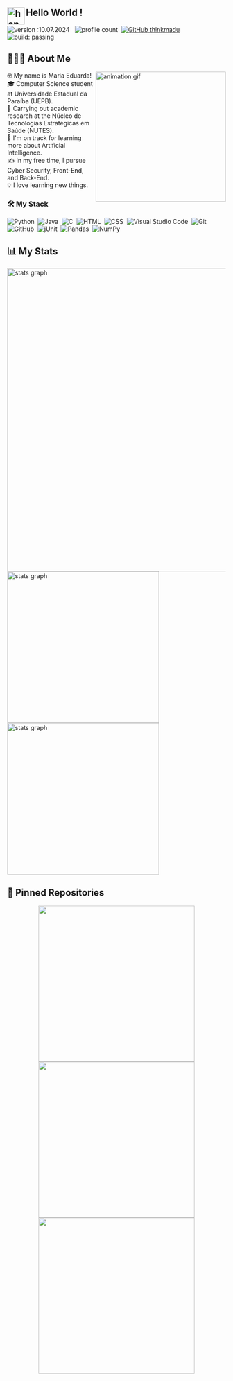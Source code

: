 <div align="left"> 
  
  ## <img alt="handwavegif" src="https://user-images.githubusercontent.com/39513876/112366216-8cfe7400-8cfe-11eb-8116-7d3dbae20e97.gif" width='40' align="left"/> Hello World !
  
  ![version :10.07.2024](https://img.shields.io/badge/version-10.07.2024-informational) &nbsp;
  ![profile count](https://komarev.com/ghpvc/?username=thinkmadu&color=red)&nbsp;
  [![GitHub thinkmadu](https://img.shields.io/github/followers/thinkmadu?label=follow&style=social)](https://github.com/AbhishekSinghDhadwal)&nbsp;
  ![build: passing](https://img.shields.io/badge/build-passing-success)
</div>

## 👨🏻‍💻&nbsp;About Me
<img alt="animation.gif" src="https://github.com/thinkmadu/readmeTEST/blob/main/animation.png" align="right" width="300"/>

🤓&nbsp;My name is Maria Eduarda!\
🎓&nbsp;Computer Science student at Universidade Estadual da Paraíba (UEPB).\
🔭&nbsp;Carrying out academic research at the Núcleo de Tecnologias Estratégicas em Saúde (NUTES).\
🌱&nbsp;I'm on track for learning more about Artificial Intelligence.\
✍️&nbsp;In my free time, I pursue Cyber Security, Front-End, and Back-End.\
💡&nbsp;I love learning new things.

### 🛠&nbsp;My Stack
![Python](https://img.shields.io/badge/-Python-05122A?style=flat&logo=python)&nbsp;
![Java](https://img.shields.io/badge/-Java-05122A?style=flat&logo=Java&logoColor=FFA518)&nbsp;
![C](https://img.shields.io/badge/-C-05122A?style=flat&logo=C&logoColor=A8B9CC)&nbsp;
![HTML](https://img.shields.io/badge/-HTML-05122A?style=flat&logo=HTML5)&nbsp;
![CSS](https://img.shields.io/badge/-CSS-05122A?style=flat&logo=CSS3&logoColor=1572B6)&nbsp;
![Visual Studio Code](https://img.shields.io/badge/-Visual%20Studio%20Code-05122A?style=flat&logo=visual-studio-code&logoColor=007ACC)&nbsp;
![Git](https://img.shields.io/badge/-Git-05122A?style=flat&logo=git)&nbsp;
![GitHub](https://img.shields.io/badge/-GitHub-05122A?style=flat&logo=github)&nbsp;
![jUnit](https://img.shields.io/badge/jUnit%20-%23150458.svg?&style=flat&logo=Java&logoColor=white)&nbsp;
![Pandas](https://img.shields.io/badge/pandas%20-%23150458.svg?&style=flat&logo=pandas&logoColor=white)&nbsp;
![NumPy](https://img.shields.io/badge/numpy%20-%23013243.svg?&style=flat&logo=numpy&logoColor=white)&nbsp;

## 📊&nbsp;My Stats
<div align="left">
  <img src="http://github-profile-summary-cards.vercel.app/api/cards/profile-details?username=thinkmadu&theme=gotham" width=700  alt="stats graph"/>
</div>
<div align="left">
  <img src="http://github-profile-summary-cards.vercel.app/api/cards/repos-per-language?username=thinkmadu&theme=gotham" width=350  alt="stats graph"/>
  <img src="http://github-profile-summary-cards.vercel.app/api/cards/productive-time?username=thinkmadu&theme=gotham&utcOffset=8" width=350  alt="stats graph"/>
</div>

## 📕&nbsp;Pinned Repositories
<p align="center">
	<a href="https://github.com/thinkmadu/2048-game">
		<img align="center" src="https://github-readme-stats.vercel.app/api/pin/?username=thinkmadu&repo=2048-game&hide_border=true&theme=dark&show_icons=true" width="360"/>
	</a>
	<a href="https://github.com/thinkmadu/calculadora">
		<img align="center" src="https://github-readme-stats.vercel.app/api/pin/?username=thinkmadu&repo=calculadora&hide_border=true&theme=dark&show_icons=true" width="360"/>
	</a>
	<a href="https://github.com/thinkmadu/portifolio_pessoal">
		<img align="center" src="https://github-readme-stats.vercel.app/api/pin/?username=thinkmadu&repo=portifolio_pessoal&hide_border=true&theme=dark&show_icons=true" width="360"/>
	</a>
</p>
